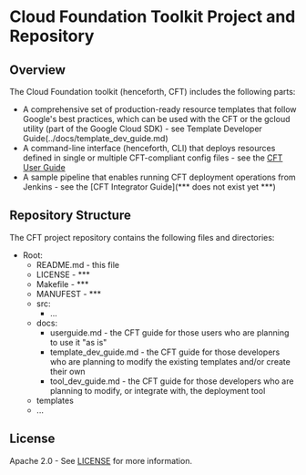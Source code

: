 # Cloud Foundation Toolkit Project and Repository

## Overview

The Cloud Foundation toolkit (henceforth, CFT) includes the following parts:

- A comprehensive set of production-ready resource templates that follow
  Google's best practices, which can be used with the CFT or the gcloud
  utility (part of the Google Cloud SDK) - see Template Developer Guide(../docs/template_dev_guide.md)
- A command-line interface (henceforth, CLI) that deploys resources defined in
  single or multiple CFT-compliant config files - see the
  [CFT User Guide](../docs/userguide.md)
- A sample pipeline that enables running CFT deployment operations from
  Jenkins - see the [CFT Integrator Guide](*** does not exist yet ***)

## Repository Structure

The CFT project repository contains the following files and directories:

- Root:
  - README.md - this file
  - LICENSE - ***
  - Makefile - ***
  - MANUFEST - ***
  - src:
    - ...
  - docs:
    - userguide.md - the CFT guide for those users who are planning to use it
      "as is"
    - template_dev_guide.md - the CFT guide for those developers who are
      planning to modify the existing templates and/or create their own
    - tool_dev_guide.md - the CFT guide for those developers who are planning
      to modify, or integrate with, the deployment tool  
  - templates
  - ...

## License

Apache 2.0 - See [LICENSE](LICENSE) for more information.